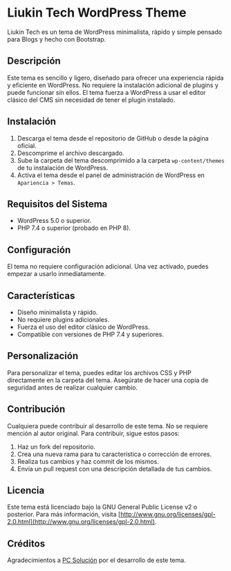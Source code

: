 # Liukin Tech WordPress Theme

Liukin Tech es un tema de WordPress minimalista, rápido y simple pensado para Blogs y hecho con Bootstrap.

## Descripción

Este tema es sencillo y ligero, diseñado para ofrecer una experiencia rápida y eficiente en WordPress. No requiere la instalación adicional de plugins y puede funcionar sin ellos. El tema fuerza a WordPress a usar el editor clásico del CMS sin necesidad de tener el plugin instalado.

## Instalación

1. Descarga el tema desde el repositorio de GitHub o desde la página oficial.
2. Descomprime el archivo descargado.
3. Sube la carpeta del tema descomprimido a la carpeta `wp-content/themes` de tu instalación de WordPress.
4. Activa el tema desde el panel de administración de WordPress en `Apariencia > Temas`.

## Requisitos del Sistema

- WordPress 5.0 o superior.
- PHP 7.4 o superior (probado en PHP 8).

## Configuración

El tema no requiere configuración adicional. Una vez activado, puedes empezar a usarlo inmediatamente.

## Características

- Diseño minimalista y rápido.
- No requiere plugins adicionales.
- Fuerza el uso del editor clásico de WordPress.
- Compatible con versiones de PHP 7.4 y superiores.

## Personalización

Para personalizar el tema, puedes editar los archivos CSS y PHP directamente en la carpeta del tema. Asegúrate de hacer una copia de seguridad antes de realizar cualquier cambio.

## Contribución

Cualquiera puede contribuir al desarrollo de este tema. No se requiere mención al autor original. Para contribuir, sigue estos pasos:

1. Haz un fork del repositorio.
2. Crea una nueva rama para tu característica o corrección de errores.
3. Realiza tus cambios y haz commit de los mismos.
4. Envía un pull request con una descripción detallada de tus cambios.

## Licencia

Este tema está licenciado bajo la GNU General Public License v2 o posterior. Para más información, visita [http://www.gnu.org/licenses/gpl-2.0.html](http://www.gnu.org/licenses/gpl-2.0.html).

## Créditos

Agradecimientos a [PC Solución](http://pc-solucion.es) por el desarrollo de este tema.